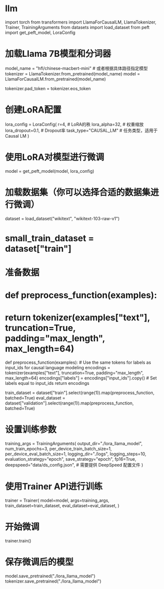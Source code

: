 # llm

import torch
from transformers import LlamaForCausalLM, LlamaTokenizer, Trainer, TrainingArguments
from datasets import load_dataset
from peft import get_peft_model, LoraConfig

# 加载Llama 7B模型和分词器
model_name = "hfl/chinese-macbert-mini"  # 或者根据具体路径指定模型
tokenizer = LlamaTokenizer.from_pretrained(model_name)
model = LlamaForCausalLM.from_pretrained(model_name)

tokenizer.pad_token = tokenizer.eos_token


# 创建LoRA配置
lora_config = LoraConfig(
    r=4,  # LoRA的秩
    lora_alpha=32,  # 权重缩放
    lora_dropout=0.1,  # Dropout率
    task_type="CAUSAL_LM"  # 任务类型，适用于Causal LM
)

# 使用LoRA对模型进行微调
model = get_peft_model(model, lora_config)

# 加载数据集（你可以选择合适的数据集进行微调）
dataset = load_dataset("wikitext", "wikitext-103-raw-v1")

# small_train_dataset = dataset["train"]

# 准备数据
# def preprocess_function(examples):
#     return tokenizer(examples["text"], truncation=True, padding="max_length", max_length=64)
def preprocess_function(examples):
    # Use the same tokens for labels as input_ids for causal language modeling
    encodings = tokenizer(examples["text"], truncation=True, padding="max_length", max_length=64)
    encodings["labels"] = encodings["input_ids"].copy()  # Set labels equal to input_ids
    return encodings


train_dataset = dataset["train"].select(range(1)).map(preprocess_function, batched=True)
eval_dataset = dataset["validation"].select(range(1)).map(preprocess_function, batched=True)

# 设置训练参数
training_args = TrainingArguments(
    output_dir="./lora_llama_model",
    num_train_epochs=3,
    per_device_train_batch_size=1,
    per_device_eval_batch_size=1,
    logging_dir="./logs",
    logging_steps=10,
    evaluation_strategy="epoch",
    save_strategy="epoch",
    fp16=True,
    deepspeed="data/ds_config.json",  # 需要提供 DeepSpeed 配置文件
)


# 使用Trainer API进行训练
trainer = Trainer(
    model=model,
    args=training_args,
    train_dataset=train_dataset,
    eval_dataset=eval_dataset,
)

# 开始微调
trainer.train()

# 保存微调后的模型
model.save_pretrained("./lora_llama_model")
tokenizer.save_pretrained("./lora_llama_model")
